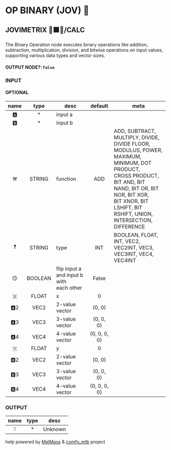 # OP BINARY (JOV) 🌟

## JOVIMETRIX 🔺🟩🔵/CALC

The Binary Operation node executes binary operations like addition, subtraction, multiplication, division, and bitwise operations on input values, supporting various data types and vector sizes.

#### OUTPUT NODE?: `False`

### INPUT

#### OPTIONAL

name | type | desc | default | meta
:---:|:---:|---|:---:|---
🅰️ | * | input a |  | 
🅱️ | * | input b |  | 
⚒️ | STRING | function | ADD | ADD, SUBTRACT, MULTIPLY, DIVIDE,<br>DIVIDE FLOOR, MODULUS, POWER,<br>MAXIMUM, MINIMUM, DOT PRODUCT,<br>CROSS PRODUCT, BIT AND, BIT<br>NAND, BIT OR, BIT NOR, BIT XOR,<br>BIT XNOR, BIT LSHIFT, BIT<br>RSHIFT, UNION, INTERSECTION,<br>DIFFERENCE
❓ | STRING | type | INT | BOOLEAN, FLOAT, INT, VEC2,<br>VEC2INT, VEC3, VEC3INT, VEC4,<br>VEC4INT
🙃 | BOOLEAN | flip input a and input b with<br>each other | False | 
🇽 | FLOAT | x | 0 | 
🅰️2 | VEC2 | 2-value vector | (0, 0) | 
🅰️3 | VEC3 | 3-value vector | (0, 0, 0) | 
🅰️4 | VEC4 | 4-value vector | (0, 0, 0, 0) | 
🇾 | FLOAT | y | 0 | 
🅱️2 | VEC2 | 2-value vector | (0, 0) | 
🅱️3 | VEC3 | 3-value vector | (0, 0, 0) | 
🅱️4 | VEC4 | 4-value vector | (0, 0, 0, 0) | 

### OUTPUT

name | type | desc
:---:|:---:|---
❔ | * | Unknown 

help powered by [MelMass](https://github.com/melMass) & [comfy_mtb](https://github.com/melMass/comfy_mtb) project